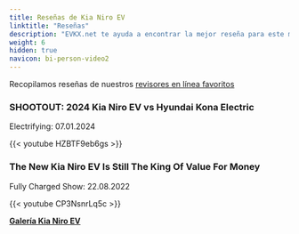 ```yaml
---
title: Reseñas de Kia Niro EV
linktitle: "Reseñas"
description: "EVKX.net te ayuda a encontrar la mejor reseña para este modelo."
weight: 6
hidden: true
navicon: bi-person-video2
---
```

Recopilamos reseñas de nuestros [revisores en línea favoritos](../../../../../guides/evreviewers/)

<div class="container text-center shadow p-2 pe-4 mb-5 bg-body-tertiary rounded border">
<h3>SHOOTOUT: 2024 Kia Niro EV vs Hyundai Kona Electric</h3>
<p>Electrifying: 07.01.2024</p>

{{< youtube HZBTF9eb6gs >}}

</div>
<div class="container text-center shadow p-2 pe-4 mb-5 bg-body-tertiary rounded border">
<h3>The New Kia Niro EV Is Still The King Of Value For Money</h3>
<p>Fully Charged Show: 22.08.2022</p>

{{< youtube CP3NsnrLq5c >}}

</div>
<div class="mt-3 mb-3">
<a href="../gallery/" class="text-decoration-none text-black">
<strong><i class="bi-arrow-left"></i>Galería  </strong>
</a>
<a href="../" class="text-decoration-none text-black float-end">
<strong>Kia Niro EV <i class="bi-arrow-right"></i></strong>
</a>
</div>
